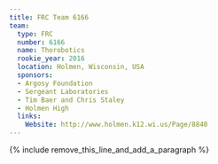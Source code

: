 ```yaml
---
title: FRC Team 6166
team:
  type: FRC
  number: 6166
  name: Thorobotics
  rookie_year: 2016
  location: Holmen, Wisconsin, USA
  sponsors:
  - Argosy Foundation
  - Sergeant Laboratories
  - Tim Baer and Chris Staley
  - Holmen High
  links:
    Website: http://www.holmen.k12.wi.us/Page/8840
---
```


{% include remove_this_line_and_add_a_paragraph %}